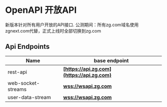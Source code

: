 # OpenAPI 开放API

新版本针对所有用户开放的API接口.
公测期间：所有zg.com域名使用zgnext.com代替，正式上线时全部切换到zg.com

## Api Endpoints

Name | base endpoint
------------ | ------------
rest-api | **[https://api.zg.com](https://api.zg.com)**
web-socket-streams | **[wss://wsapi.zg.com](wss://wsapi.zg.com)**
user-data-stream | **[wss://wsapi.zg.com](wss://wsapi.zg.com)**
